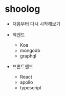# shoolog

- 처음부터 다시 시작해보기
- 백엔드
  * Koa
  * mongodb
  * graphql
  
- 프론트엔드
  * React
  * apollo
  * typescript
